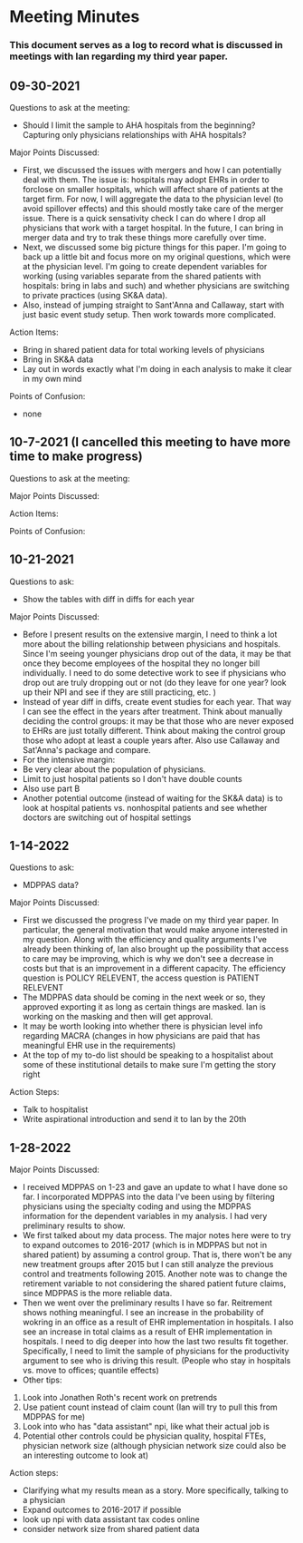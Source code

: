 # Meeting Minutes 
### This document serves as a log to record what is discussed in meetings with Ian regarding my third year paper.

## 09-30-2021
Questions to ask at the meeting:
- Should I limit the sample to AHA hospitals from the beginning? Capturing only physicians relationships with AHA hospitals?

Major Points Discussed:
- First, we discussed the issues with mergers and how I can potentially deal with them. The issue is: hospitals may adopt EHRs in order to forclose on smaller hospitals, which will affect share of patients at the target firm. For now, I will aggregate the data to the physician level (to avoid spillover effects) and this should mostly take care of the merger issue. There is a quick sensativity check I can do where I drop all physicians that work with a target hospital. In the future, I can bring in merger data and try to trak these things more carefully over time. 
- Next, we discussed some big picture things for this paper. I'm going to back up a little bit and focus more on my original questions, which were at the physician level. I'm going to create dependent variables for working (using variables separate from the shared patients with hospitals: bring in labs and such) and whether physicians are switching to private practices (using SK&A data).
- Also, instead of jumping straight to Sant'Anna and Callaway, start with just basic event study setup. Then work towards more complicated. 

Action Items:
- Bring in shared patient data for total working levels of physicians
- Bring in SK&A data
- Lay out in words exactly what I'm doing in each analysis to make it clear in my own mind

Points of Confusion:
- none 


## 10-7-2021 (I cancelled this meeting to have more time to make progress)
Questions to ask at the meeting:

Major Points Discussed:


Action Items:


Points of Confusion:

## 10-21-2021
Questions to ask:
- Show the tables with diff in diffs for each year 

Major Points Discussed:
- Before I present results on the extensive margin, I need to think a lot more about the billing relationship between physicians and hospitals. Since I'm seeing younger physicians drop out of the data, it may be that once they become employees of the hospital they no longer bill individually. I need to do some detective work to see if physicians who drop out are truly dropping out or not (do they leave for one year? look up their NPI and see if they are still practicing, etc. )
- Instead of year diff in diffs, create event studies for each year. That way I can see the effect in the years after treatment. Think about manually deciding the control groups: it may be that those who are never exposed to EHRs are just totally different. Think about making the control group those who adopt at least a couple years after. Also use Callaway and Sat'Anna's package and compare. 
- For the intensive margin:
-   Be very clear about the population of physicians. 
-   Limit to just hospital patients so I don't have double counts
-   Also use part B 
- Another potential outcome (instead of waiting for the SK&A data) is to look at hospital patients vs. nonhospital patients and see whether doctors are switching out of hospital settings


## 1-14-2022
Questions to ask:
- MDPPAS data?

Major Points Discussed:
- First we discussed the progress I've made on my third year paper. In particular, the general motivation that would make anyone interested in my question. Along with the efficiency and quality arguments I've already been thinking of, Ian also brought up the possibility that access to care may be improving, which is why we don't see a decrease in costs but that is an improvement in a different capacity. The efficiency question is POLICY RELEVENT, the access question is PATIENT RELEVENT
- The MDPPAS data should be coming in the next week or so, they approved exporting it as long as certain things are masked. Ian is working on the masking and then will get approval. 
- It may be worth looking into whether there is physician level info regarding MACRA (changes in how physicians are paid that has meaningful EHR use in the requirements)
- At the top of my to-do list should be speaking to a hospitalist about some of these institutional details to make sure I'm getting the story right

Action Steps:
- Talk to hospitalist
- Write aspirational introduction and send it to Ian by the 20th


## 1-28-2022
Major Points Discussed:
- I received MDPPAS on 1-23 and gave an update to what I have done so far. I incorporated MDPPAS into the data I've been using by filtering physicians using the specialty coding and using the MDPPAS information for the dependent variables in my analysis. I had very preliminary results to show.
- We first talked about my data process. The major notes here were to try to expand outcomes to 2016-2017 (which is in MDPPAS but not in shared patient) by assuming a control group. That is, there won't be any new treatment groups after 2015 but I can still analyze the previous control and treatments following 2015. Another note was to change the retirement variable to not considering the shared patient future claims, since MDPPAS is the more reliable data. 
- Then we went over the preliminary results I have so far. Reitrement shows nothing meaningful. I see an increase in the probability of wokring in an office as a result of EHR implementation in hospitals. I also see an increase in total claims as a result of EHR implementation in hospitals. I need to dig deeper into how the last two results fit together. Specifically, I need to limit the sample of physicians for the productivity argument to see who is driving this result. (People who stay in hospitals vs. move to offices; quantile effects)
- Other tips: 
1. Look into Jonathen Roth's recent work on pretrends
2. Use patient count instead of claim count (Ian will try to pull this from MDPPAS for me)
3. Look into who has "data assistant" npi, like what their actual job is
4. Potential other controls could be physician quality, hospital FTEs, physician network size (although physician network size could also be an interesting outcome to look at)

Action steps: 
- Clarifying what my results mean as a story. More specifically, talking to a physician
- Expand outcomes to 2016-2017 if possible
- look up npi with data assistant tax codes online
- consider network size from shared patient data
